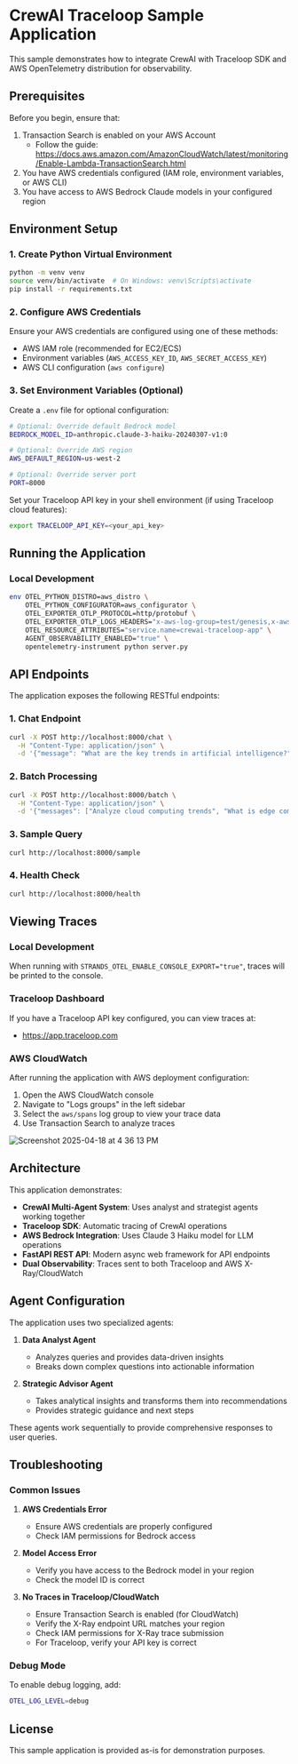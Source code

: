 # CrewAI Traceloop Sample Application

This sample demonstrates how to integrate CrewAI with Traceloop SDK and AWS OpenTelemetry distribution for observability.

## Prerequisites

Before you begin, ensure that:
1. Transaction Search is enabled on your AWS Account
   - Follow the guide: https://docs.aws.amazon.com/AmazonCloudWatch/latest/monitoring/Enable-Lambda-TransactionSearch.html
2. You have AWS credentials configured (IAM role, environment variables, or AWS CLI)
3. You have access to AWS Bedrock Claude models in your configured region

## Environment Setup

### 1. Create Python Virtual Environment

```bash
python -m venv venv
source venv/bin/activate  # On Windows: venv\Scripts\activate
pip install -r requirements.txt
```

### 2. Configure AWS Credentials

Ensure your AWS credentials are configured using one of these methods:
- AWS IAM role (recommended for EC2/ECS)
- Environment variables (`AWS_ACCESS_KEY_ID`, `AWS_SECRET_ACCESS_KEY`)
- AWS CLI configuration (`aws configure`)

### 3. Set Environment Variables (Optional)

Create a `.env` file for optional configuration:
```bash
# Optional: Override default Bedrock model
BEDROCK_MODEL_ID=anthropic.claude-3-haiku-20240307-v1:0

# Optional: Override AWS region
AWS_DEFAULT_REGION=us-west-2

# Optional: Override server port
PORT=8000
```

Set your Traceloop API key in your shell environment (if using Traceloop cloud features):
```bash
export TRACELOOP_API_KEY=<your_api_key>
```

## Running the Application

### Local Development

```bash
env OTEL_PYTHON_DISTRO=aws_distro \
    OTEL_PYTHON_CONFIGURATOR=aws_configurator \
    OTEL_EXPORTER_OTLP_PROTOCOL=http/protobuf \
    OTEL_EXPORTER_OTLP_LOGS_HEADERS="x-aws-log-group=test/genesis,x-aws-log-stream=default,x-aws-metric-namespace=genesis" \
    OTEL_RESOURCE_ATTRIBUTES="service.name=crewai-traceloop-app" \
    AGENT_OBSERVABILITY_ENABLED="true" \
    opentelemetry-instrument python server.py
```

## API Endpoints

The application exposes the following RESTful endpoints:

### 1. Chat Endpoint
```bash
curl -X POST http://localhost:8000/chat \
  -H "Content-Type: application/json" \
  -d '{"message": "What are the key trends in artificial intelligence?"}'
```

### 2. Batch Processing
```bash
curl -X POST http://localhost:8000/batch \
  -H "Content-Type: application/json" \
  -d '{"messages": ["Analyze cloud computing trends", "What is edge computing?"]}'
```

### 3. Sample Query
```bash
curl http://localhost:8000/sample
```

### 4. Health Check
```bash
curl http://localhost:8000/health
```

## Viewing Traces

### Local Development
When running with `STRANDS_OTEL_ENABLE_CONSOLE_EXPORT="true"`, traces will be printed to the console.

### Traceloop Dashboard
If you have a Traceloop API key configured, you can view traces at:
- https://app.traceloop.com

### AWS CloudWatch
After running the application with AWS deployment configuration:
1. Open the AWS CloudWatch console
2. Navigate to "Logs groups" in the left sidebar
3. Select the `aws/spans` log group to view your trace data
4. Use Transaction Search to analyze traces

![Screenshot 2025-04-18 at 4 36 13 PM](https://github.com/user-attachments/assets/298f794f-85ba-4798-a3f0-1b8008955406)

## Architecture

This application demonstrates:
- **CrewAI Multi-Agent System**: Uses analyst and strategist agents working together
- **Traceloop SDK**: Automatic tracing of CrewAI operations
- **AWS Bedrock Integration**: Uses Claude 3 Haiku model for LLM operations
- **FastAPI REST API**: Modern async web framework for API endpoints
- **Dual Observability**: Traces sent to both Traceloop and AWS X-Ray/CloudWatch

## Agent Configuration

The application uses two specialized agents:

1. **Data Analyst Agent**
   - Analyzes queries and provides data-driven insights
   - Breaks down complex questions into actionable information

2. **Strategic Advisor Agent**
   - Takes analytical insights and transforms them into recommendations
   - Provides strategic guidance and next steps

These agents work sequentially to provide comprehensive responses to user queries.

## Troubleshooting

### Common Issues

1. **AWS Credentials Error**
   - Ensure AWS credentials are properly configured
   - Check IAM permissions for Bedrock access

2. **Model Access Error**
   - Verify you have access to the Bedrock model in your region
   - Check the model ID is correct

3. **No Traces in Traceloop/CloudWatch**
   - Ensure Transaction Search is enabled (for CloudWatch)
   - Verify the X-Ray endpoint URL matches your region
   - Check IAM permissions for X-Ray trace submission
   - For Traceloop, verify your API key is correct

### Debug Mode

To enable debug logging, add:
```bash
OTEL_LOG_LEVEL=debug
```

## License

This sample application is provided as-is for demonstration purposes.
